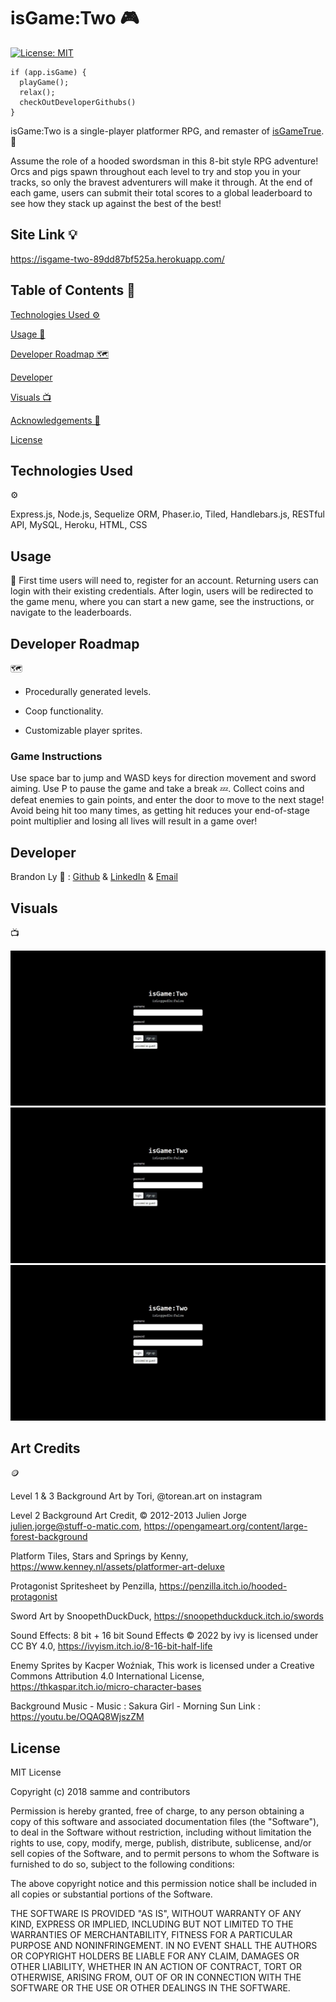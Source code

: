   # isGame:Two 🎮
  [![License: MIT](https://img.shields.io/badge/License-MIT-yellow.svg)](https://opensource.org/licenses/MIT)

    if (app.isGame) {
      playGame();
      relax();
      checkOutDeveloperGithubs()
    }

  isGame:Two is a single-player platformer RPG, and remaster of [isGameTrue](https://github.com/brandonkylely/isGame-True). 🤺

  Assume the role of a hooded swordsman in this 8-bit style RPG adventure! Orcs and pigs spawn throughout each level to try and stop you in your tracks, so only the bravest adventurers will make it through. At the end of each game, users can submit their total scores to a global leaderboard to see how they stack up against the best of the best!

  ## Site Link 💡
  
  https://isgame-two-89dd87bf525a.herokuapp.com/

  ## Table of Contents 📃

  [Technologies Used ⚙️](#technologies-used)

  [Usage 🤔](#usage)

  [Developer Roadmap 🗺️](#developer-roadmap)

  [Developer](#developer)

  [Visuals 📺](#visuals)

  [Acknowledgements 🤝](#art-credits)

  [License](#license)

  ## Technologies Used 
  ⚙️

  Express.js, Node.js, Sequelize ORM, Phaser.io, Tiled, Handlebars.js, RESTful API, MySQL, Heroku, HTML, CSS

  ## Usage 
  🤔
  First time users will need to, register for an account. Returning users can login with their existing credentials. After login, users will be redirected to the game menu, where you can start a new game, see the instructions, or navigate to the leaderboards. 

  ## Developer Roadmap 
  🗺️

  - Procedurally generated levels.
  
  - Coop functionality.

  - Customizable player sprites.
  
  ### Game Instructions

  Use space bar to jump and WASD keys for direction movement and sword aiming. Use P to pause the game and take a break 💤. Collect coins and defeat enemies to gain points, and enter the door to move to the next stage! Avoid being hit too many times, as getting hit reduces your end-of-stage point multiplier and losing all lives will result in a game over!


  ## Developer 

  Brandon Ly 🫠 : [Github](https://github.com/brandonkylely) & [LinkedIn](https://www.linkedin.com/in/brandon-ly-7300b1205/) & [Email](mailto:brandonkly@ucla.edu)

  ## Visuals 
  📺
  
  ![login-screenshot](./images/site-image-1.jpg)
  ![start-game](./images/site-image-1.jpg)
  ![game-screenshot](./images/site-image-1.jpg)

  ## Art Credits 
  🪙

  Level 1 & 3 Background Art by Tori, @torean.art on instagram

  Level 2 Background Art Credit, © 2012-2013 Julien Jorge <julien.jorge@stuff-o-matic.com>, https://opengameart.org/content/large-forest-background

  Platform Tiles, Stars and Springs by Kenny, https://www.kenney.nl/assets/platformer-art-deluxe

  Protagonist Spritesheet by Penzilla, https://penzilla.itch.io/hooded-protagonist

  Sword Art by SnoopethDuckDuck, https://snoopethduckduck.itch.io/swords

  Sound Effects: 8 bit + 16 bit Sound Effects © 2022 by ivy is licensed under CC BY 4.0, https://ivyism.itch.io/8-16-bit-half-life

  Enemy Sprites by Kacper Woźniak, This work is licensed under a Creative Commons Attribution 4.0 International License, https://thkaspar.itch.io/micro-character-bases

  Background Music - Music : Sakura Girl - Morning Sun Link : https://youtu.be/OQAQ8WjszZM

  ## License
  MIT License

  Copyright (c) 2018 samme and contributors

  Permission is hereby granted, free of charge, to any person obtaining a copy
  of this software and associated documentation files (the "Software"), to deal
  in the Software without restriction, including without limitation the rights
  to use, copy, modify, merge, publish, distribute, sublicense, and/or sell
  copies of the Software, and to permit persons to whom the Software is
  furnished to do so, subject to the following conditions:

  The above copyright notice and this permission notice shall be included in all
  copies or substantial portions of the Software.

  THE SOFTWARE IS PROVIDED "AS IS", WITHOUT WARRANTY OF ANY KIND, EXPRESS OR
  IMPLIED, INCLUDING BUT NOT LIMITED TO THE WARRANTIES OF MERCHANTABILITY,
  FITNESS FOR A PARTICULAR PURPOSE AND NONINFRINGEMENT. IN NO EVENT SHALL THE
  AUTHORS OR COPYRIGHT HOLDERS BE LIABLE FOR ANY CLAIM, DAMAGES OR OTHER
  LIABILITY, WHETHER IN AN ACTION OF CONTRACT, TORT OR OTHERWISE, ARISING FROM,
  OUT OF OR IN CONNECTION WITH THE SOFTWARE OR THE USE OR OTHER DEALINGS IN THE
  SOFTWARE.
